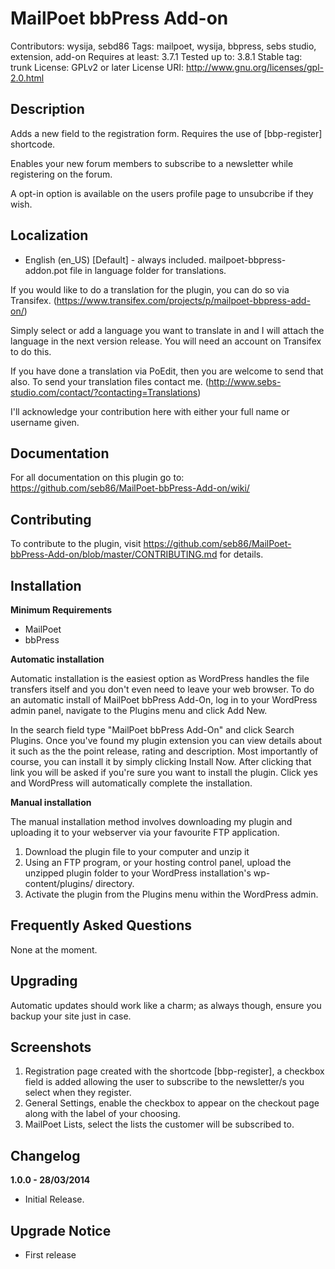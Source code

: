 # MailPoet bbPress Add-on 

Contributors: wysija, sebd86 
Tags: mailpoet, wysija, bbpress, sebs studio, extension, add-on 
Requires at least: 3.7.1 
Tested up to: 3.8.1 
Stable tag: trunk 
License: GPLv2 or later 
License URI: http://www.gnu.org/licenses/gpl-2.0.html 

## Description

Adds a new field to the registration form. Requires the use of [bbp-register] shortcode.

Enables your new forum members to subscribe to a newsletter while registering on the forum.

A opt-in option is available on the users profile page to unsubcribe if they wish.

## Localization
* English (en_US) [Default] - always included. mailpoet-bbpress-addon.pot file in language folder for translations.

If you would like to do a translation for the plugin, you can do so via Transifex.  (https://www.transifex.com/projects/p/mailpoet-bbpress-add-on/)

Simply select or add a language you want to translate in and I will attach the language in the next version release. You will need an account on Transifex to do this.

If you have done a translation via PoEdit, then you are welcome to send that also. To send your translation files contact me. (http://www.sebs-studio.com/contact/?contacting=Translations)

I'll acknowledge your contribution here with either your full name or username given.

## Documentation

For all documentation on this plugin go to: https://github.com/seb86/MailPoet-bbPress-Add-on/wiki/

## Contributing

To contribute to the plugin, visit https://github.com/seb86/MailPoet-bbPress-Add-on/blob/master/CONTRIBUTING.md for details.

## Installation

__Minimum Requirements__

* MailPoet
* bbPress

__Automatic installation__

Automatic installation is the easiest option as WordPress handles the file transfers itself and you don't even need to leave your web browser. To do an automatic install of MailPoet bbPress Add-On, log in to your WordPress admin panel, navigate to the Plugins menu and click Add New.

In the search field type "MailPoet bbPress Add-On" and click Search Plugins. Once you've found my plugin extension you can view details about it such as the the point release, rating and description. Most importantly of course, you can install it by simply clicking Install Now. After clicking that link you will be asked if you're sure you want to install the plugin. Click yes and WordPress will automatically complete the installation.

__Manual installation__

The manual installation method involves downloading my plugin and uploading it to your webserver via your favourite FTP application.

1. Download the plugin file to your computer and unzip it
2. Using an FTP program, or your hosting control panel, upload the unzipped plugin folder to your WordPress installation's wp-content/plugins/ directory.
3. Activate the plugin from the Plugins menu within the WordPress admin.

## Frequently Asked Questions 

None at the moment.

## Upgrading

Automatic updates should work like a charm; as always though, ensure you backup your site just in case.

## Screenshots

1. Registration page created with the shortcode [bbp-register], a checkbox field is added allowing the user to subscribe to the newsletter/s you select when they register.
2. General Settings, enable the checkbox to appear on the checkout page along with the label of your choosing.
3. MailPoet Lists, select the lists the customer will be subscribed to.

## Changelog

__1.0.0 - 28/03/2014__

* Initial Release.

## Upgrade Notice 

* First release